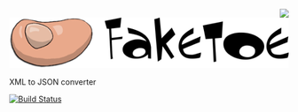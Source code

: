 <a href="https://github.com/spumko"><img src="https://raw.github.com/spumko/spumko/master/images/from.png" align="right" /></a>
![faketoe Logo](/images/faketoe.png)

XML to JSON converter

[![Build Status](https://secure.travis-ci.org/spumko/faketoe.png)](http://travis-ci.org/spumko/faketoe)

